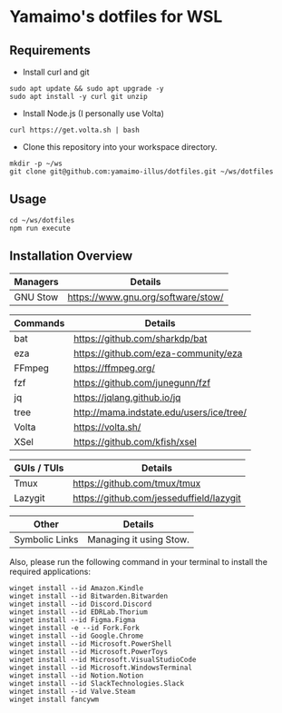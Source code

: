 # Yamaimo's dotfiles for WSL

## Requirements

- Install curl and git

```shell
sudo apt update && sudo apt upgrade -y
sudo apt install -y curl git unzip
```

- Install Node.js (I personally use Volta)

```shell
curl https://get.volta.sh | bash
```

- Clone this repository into your workspace directory.

```shell
mkdir -p ~/ws
git clone git@github.com:yamaimo-illus/dotfiles.git ~/ws/dotfiles
```

## Usage

```shell
cd ~/ws/dotfiles
npm run execute
```

## Installation Overview

| Managers | Details                            |
| -------- | ---------------------------------- |
| GNU Stow | https://www.gnu.org/software/stow/ |

| Commands     | Details                                    |
| ------------ | ------------------------------------------ |
| bat          | https://github.com/sharkdp/bat             |
| eza          | https://github.com/eza-community/eza       |
| FFmpeg       | https://ffmpeg.org/                        |
| fzf          | https://github.com/junegunn/fzf            |
| jq           | https://jqlang.github.io/jq                |
| tree         | http://mama.indstate.edu/users/ice/tree/   |
| Volta        | https://volta.sh/                          |
| XSel         | https://github.com/kfish/xsel              |

| GUIs / TUIs | Details                                   |
| ----------- | ----------------------------------------  |
| Tmux        | https://github.com/tmux/tmux              |
| Lazygit     | https://github.com/jesseduffield/lazygit  |

| Other          | Details                 |
| -------------- | ----------------------- |
| Symbolic Links | Managing it using Stow. |

Also, please run the following command in your terminal to install the required applications:

```plaintext
winget install --id Amazon.Kindle
winget install --id Bitwarden.Bitwarden
winget install --id Discord.Discord
winget install --id EDRLab.Thorium
winget install --id Figma.Figma
winget install -e --id Fork.Fork
winget install --id Google.Chrome
winget install --id Microsoft.PowerShell
winget install --id Microsoft.PowerToys
winget install --id Microsoft.VisualStudioCode
winget install --id Microsoft.WindowsTerminal
winget install --id Notion.Notion
winget install --id SlackTechnologies.Slack
winget install --id Valve.Steam
winget install fancywm
```
